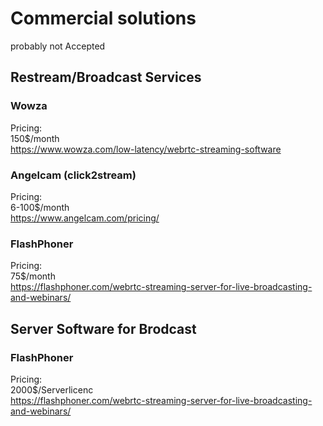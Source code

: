# Commercial solutions
probably not Accepted


## Restream/Broadcast Services
### Wowza
Pricing:\
150$/month\
https://www.wowza.com/low-latency/webrtc-streaming-software

### Angelcam (click2stream)
Pricing:\
6-100$/month\
https://www.angelcam.com/pricing/

### FlashPhoner
Pricing:\
75$/month\
https://flashphoner.com/webrtc-streaming-server-for-live-broadcasting-and-webinars/

## Server Software for Brodcast
### FlashPhoner
Pricing:\
2000$/Serverlicenc\
https://flashphoner.com/webrtc-streaming-server-for-live-broadcasting-and-webinars/